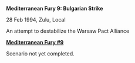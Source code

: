 **Mediterranean Fury 9: Bulgarian Strike**

28 Feb 1994, Zulu, Local

An attempt to destabilize the Warsaw Pact Alliance

**<u>Mediterranean Fury \#9</u>**

Scenario not yet completed.
